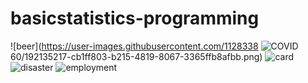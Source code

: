 # basicstatistics-programming
![beer](https://user-images.githubusercontent.com/1128338
![COVID](https://user-images.githubusercontent.com/112833860/192135238-eade8fa5-d2a6-4113-b925-3a82925854fd.png)
60/192135217-cb1ff803-b215-4819-8067-3365ffb8afbb.png)
![card](https://user-images.githubusercontent.com/112833860/192135231-7c1c5e5f-93d8-4838-ba2d-2f0cb89eb559.png)
![disaster](https://user-images.githubusercontent.com/112833860/192135247-86215330-d3a8-473f-a84d-d49603907b71.png)
![employment](https://user-images.githubusercontent.com/112833860/192135251-4a8a73bf-2b35-4876-9a2f-508a06c2f046.png)
